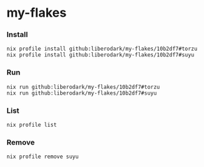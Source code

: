 # my-flakes


### Install
```
nix profile install github:liberodark/my-flakes/10b2df7#torzu
nix profile install github:liberodark/my-flakes/10b2df7#suyu
```

### Run
```
nix run github:liberodark/my-flakes/10b2df7#torzu
nix run github:liberodark/my-flakes/10b2df7#suyu
```

### List
```
nix profile list
```

### Remove
```
nix profile remove suyu
```
